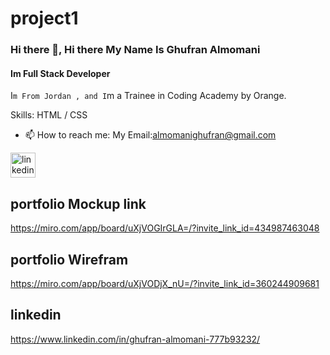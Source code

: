 # project1
### Hi there 👋, Hi there My Name Is Ghufran Almomani
#### Im Full Stack Developer
I`m From Jordan , and I`m a Trainee in Coding Academy by Orange.

Skills:  HTML / CSS

- 📫 How to reach me: My Email:almomanighufran@gmail.com 


[<img src='https://cdn.jsdelivr.net/npm/simple-icons@3.0.1/icons/linkedin.svg' alt='linkedin' height='40'>](https://www.linkedin.com/in/ghufran-almomani/)  
## portfolio Mockup link
https://miro.com/app/board/uXjVOGIrGLA=/?invite_link_id=434987463048
## portfolio Wirefram
https://miro.com/app/board/uXjVODjX_nU=/?invite_link_id=360244909681
## linkedin
https://www.linkedin.com/in/ghufran-almomani-777b93232/

